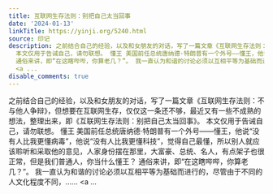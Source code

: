 ```yaml
---
title: 互联网生存法则：别把自己太当回事
date: '2024-01-13'
linkTitle: https://yinji.org/5240.html
source: 印记
description: 之前结合自己的经验，以及和女朋友的对话，写了一篇文章《互联网生存法则：不与他人争辩》，但想要在互联网生存，仅仅这一条还不够，最近又有一些不成熟的想法，整理出来，即《互联网生存法则：别把自己太当回事》。
  本文仅用于告诫自己，请勿联想。 懂王 美国前任总统唐纳德·特朗普有一个外号——懂王，他说“没有人比我更懂病毒”，他说“没有人比我更懂科技”，觉得自己最懂，所以别人就应该聆听和采取他的意见，人家身份摆在那里，大富豪、总统、名人，有点架子也很正常，但是我们普通人，你当什么懂王？
  通俗来讲，即“在这瞎哔哔，你算老几？”。 我一直认为和谐的讨论必须以互相平等为基础而进行的，尽管由于不同的人文化程度不同，......<span class="read-more">
  <a ...
disable_comments: true
---
```

之前结合自己的经验，以及和女朋友的对话，写了一篇文章《互联网生存法则：不与他人争辩》，但想要在互联网生存，仅仅这一条还不够，最近又有一些不成熟的想法，整理出来，即《互联网生存法则：别把自己太当回事》。 本文仅用于告诫自己，请勿联想。 懂王 美国前任总统唐纳德·特朗普有一个外号——懂王，他说“没有人比我更懂病毒”，他说“没有人比我更懂科技”，觉得自己最懂，所以别人就应该聆听和采取他的意见，人家身份摆在那里，大富豪、总统、名人，有点架子也很正常，但是我们普通人，你当什么懂王？ 通俗来讲，即“在这瞎哔哔，你算老几？”。 我一直认为和谐的讨论必须以互相平等为基础而进行的，尽管由于不同的人文化程度不同，......<span class="read-more"> <a ...